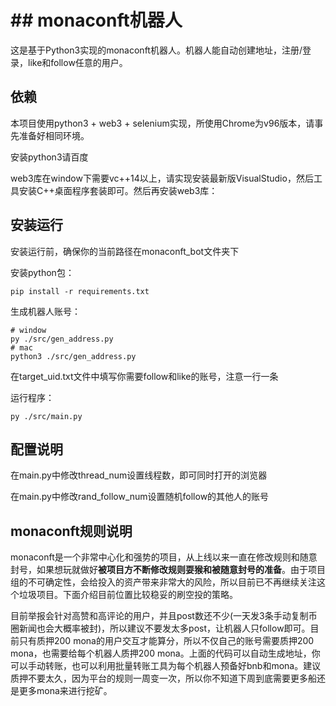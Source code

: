 # ## monaconft机器人
这是基于Python3实现的monaconft机器人。机器人能自动创建地址，注册/登录，like和follow任意的用户。

## 依赖
本项目使用python3 + web3 + selenium实现，所使用Chrome为v96版本，请事先准备好相同环境。

安装python3请百度

web3库在window下需要vc++14以上，请实现安装最新版VisualStudio，然后工具安装C++桌面程序套装即可。然后再安装web3库：

## 安装运行
安装运行前，确保你的当前路径在monaconft_bot文件夹下

安装python包：
```shell
pip install -r requirements.txt
```

生成机器人账号：
```shell
# window
py ./src/gen_address.py
# mac
python3 ./src/gen_address.py
```

在target_uid.txt文件中填写你需要follow和like的账号，注意一行一条


运行程序：
```
py ./src/main.py
```

## 配置说明
在main.py中修改thread_num设置线程数，即可同时打开的浏览器

在main.py中修改rand_follow_num设置随机follow的其他人的账号

## monaconft规则说明
monaconft是一个非常中心化和强势的项目，从上线以来一直在修改规则和随意封号，如果想玩就做好**被项目方不断修改规则耍猴和被随意封号的准备**。由于项目组的不可确定性，会给投入的资产带来非常大的风险，所以目前已不再继续关注这个垃圾项目。下面介绍目前位置比较稳妥的刷空投的策略。

目前举报会针对高赞和高评论的用户，并且post数还不少(一天发3条手动复制币圈新闻也会大概率被封)，所以建议不要发太多post，让机器人只follow即可。目前只有质押200 mona的用户交互才能算分，所以不仅自己的账号需要质押200 mona，也需要给每个机器人质押200 mona。上面的代码可以自动生成地址，你可以手动转账，也可以利用批量转账工具为每个机器人预备好bnb和mona。建议质押不要太久，因为平台的规则一周变一次，所以你不知道下周到底需要更多船还是更多mona来进行挖矿。

